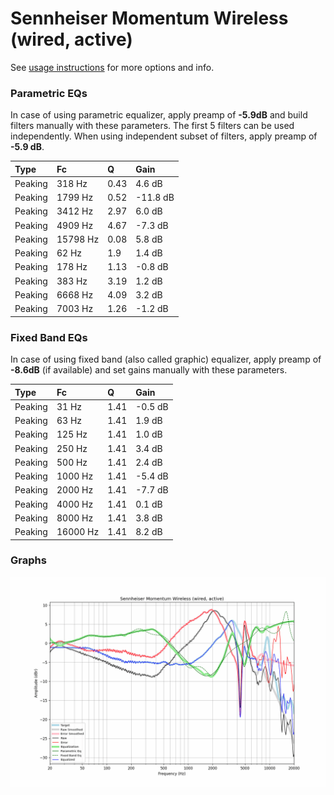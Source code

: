 # Sennheiser Momentum Wireless (wired, active)
See [usage instructions](https://github.com/jaakkopasanen/AutoEq#usage) for more options and info.

### Parametric EQs
In case of using parametric equalizer, apply preamp of **-5.9dB** and build filters manually
with these parameters. The first 5 filters can be used independently.
When using independent subset of filters, apply preamp of **-5.9 dB**.

| Type    | Fc       |    Q | Gain     |
|:--------|:---------|:-----|:---------|
| Peaking | 318 Hz   | 0.43 | 4.6 dB   |
| Peaking | 1799 Hz  | 0.52 | -11.8 dB |
| Peaking | 3412 Hz  | 2.97 | 6.0 dB   |
| Peaking | 4909 Hz  | 4.67 | -7.3 dB  |
| Peaking | 15798 Hz | 0.08 | 5.8 dB   |
| Peaking | 62 Hz    | 1.9  | 1.4 dB   |
| Peaking | 178 Hz   | 1.13 | -0.8 dB  |
| Peaking | 383 Hz   | 3.19 | 1.2 dB   |
| Peaking | 6668 Hz  | 4.09 | 3.2 dB   |
| Peaking | 7003 Hz  | 1.26 | -1.2 dB  |

### Fixed Band EQs
In case of using fixed band (also called graphic) equalizer, apply preamp of **-8.6dB**
(if available) and set gains manually with these parameters.

| Type    | Fc       |    Q | Gain    |
|:--------|:---------|:-----|:--------|
| Peaking | 31 Hz    | 1.41 | -0.5 dB |
| Peaking | 63 Hz    | 1.41 | 1.9 dB  |
| Peaking | 125 Hz   | 1.41 | 1.0 dB  |
| Peaking | 250 Hz   | 1.41 | 3.4 dB  |
| Peaking | 500 Hz   | 1.41 | 2.4 dB  |
| Peaking | 1000 Hz  | 1.41 | -5.4 dB |
| Peaking | 2000 Hz  | 1.41 | -7.7 dB |
| Peaking | 4000 Hz  | 1.41 | 0.1 dB  |
| Peaking | 8000 Hz  | 1.41 | 3.8 dB  |
| Peaking | 16000 Hz | 1.41 | 8.2 dB  |

### Graphs
![](./Sennheiser%20Momentum%20Wireless%20(wired,%20active).png)